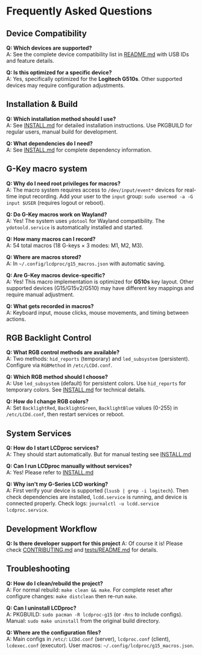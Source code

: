 # Frequently Asked Questions

## Device Compatibility

**Q: Which devices are supported?**  
A: See the complete device compatibility list in [README.md](README.md#supported-devices) with USB IDs and feature details.

**Q: Is this optimized for a specific device?**  
A: Yes, specifically optimized for the **Logitech G510s**. Other supported devices may require configuration adjustments.

## Installation & Build

**Q: Which installation method should I use?**  
A: See [INSTALL.md](INSTALL.md) for detailed installation instructions. Use PKGBUILD for regular users, manual build for development.

**Q: What dependencies do I need?**  
A: See [INSTALL.md](INSTALL.md#install-required-dependencies) for complete dependency information.

## G-Key macro system

**Q: Why do I need root privileges for macros?**  
A: The macro system requires access to `/dev/input/event*` devices for real-time input recording. Add your user to the `input` group: `sudo usermod -a -G input $USER` (requires logout or reboot).

**Q: Do G-Key macros work on Wayland?**  
A: Yes! The system uses `ydotool` for Wayland compatibility. The `ydotoold.service` is automatically installed and started.

**Q: How many macros can I record?**  
A: 54 total macros (18 G-keys × 3 modes: M1, M2, M3).

**Q: Where are macros stored?**  
A: In `~/.config/lcdproc/g15_macros.json` with automatic saving.

**Q: Are G-Key macros device-specific?**  
A: Yes! This macro implementation is optimized for **G510s** key layout. Other supported devices (G15/G15v2/G510) may have different key mappings and require manual adjustment.

**Q: What gets recorded in macros?**  
A: Keyboard input, mouse clicks, mouse movements, and timing between actions.

## RGB Backlight Control

**Q: What RGB control methods are available?**  
A: Two methods: `hid_reports` (temporary) and `led_subsystem` (persistent). Configure via `RGBMethod` in `/etc/LCDd.conf`.

**Q: Which RGB method should I choose?**  
A: Use `led_subsystem` (default) for persistent colors. Use `hid_reports` for temporary colors. See [INSTALL.md](INSTALL.md#rgb-backlight-configuration) for technical details.

**Q: How do I change RGB colors?**  
A: Set `BacklightRed`, `BacklightGreen`, `BacklightBlue` values (0-255) in `/etc/LCDd.conf`, then restart services or reboot.

## System Services

**Q: How do I start LCDproc services?**  
A: They should start automatically. But for manual testing see [INSTALL.md](INSTALL.md#running-automatically)

**Q: Can I run LCDproc manually without services?**  
A: Yes! Please refer to [INSTALL.md](INSTALL.md#running-manually)

**Q: Why isn't my G-Series LCD working?**  
A: First verify your device is supported (`lsusb | grep -i logitech`). Then check dependencies are installed, `lcdd.service` is running, and device is connected properly. Check logs: `journalctl -u lcdd.service lcdproc.service`.

## Development Workflow

**Q: Is there developer support for this project**
A: Of course it is! Please check [CONTRIBUTING.md](CONTRIBUTING.md) and [tests/README.md](tests/README.md) for details.

## Troubleshooting

**Q: How do I clean/rebuild the project?**  
A: For normal rebuild: `make clean && make`. For complete reset after configure changes: `make distclean` then re-run `make`.

**Q: Can I uninstall LCDproc?**  
A: PKGBUILD: `sudo pacman -R lcdproc-g15` (or `-Rns` to include configs). Manual: `sudo make uninstall` from the original build directory.

**Q: Where are the configuration files?**  
A: Main configs in `/etc/`: `LCDd.conf` (server), `lcdproc.conf` (client), `lcdexec.conf` (executor). User macros: `~/.config/lcdproc/g15_macros.json`.
